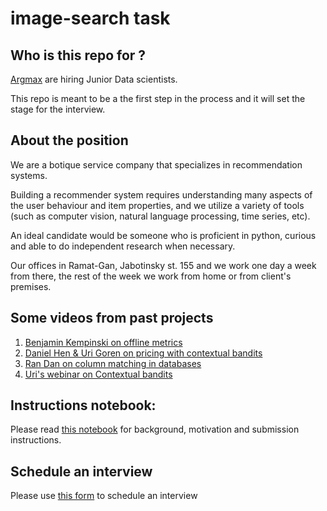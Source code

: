 # image-search task

## Who is this repo for ?
[Argmax](https://www.argmaxml.com) are hiring Junior Data scientists.

This repo is meant to be a the first step in the process and it will set the stage for the interview.

## About the position
We are a botique service company that specializes in recommendation systems.

Building a recommender system requires understanding many aspects of the user behaviour and item properties, and we utilize a variety of tools (such as computer vision, natural language processing, time series, etc).

An ideal candidate would be someone who is proficient in python, curious and able to do independent research when necessary.

Our offices in Ramat-Gan, Jabotinsky st. 155 and we work one day a week from there, the rest of the week we work from home or from client's premises.

## Some videos from past projects

1. [Benjamin Kempinski on offline metrics](https://www.youtube.com/watch?v=5OPa2RYL5VI)
1. [Daniel Hen & Uri Goren on pricing with contextual bandits](https://www.youtube.com/watch?v=IJtNBbINKbI)
1. [Ran Dan on column matching in databases](https://www.youtube.com/watch?v=bml3_U2RNKo)
1. [Uri's webinar on Contextual bandits](https://www.youtube.com/watch?v=7XDTYkUPN84&list=PLqkckaeDLF4IDdKltyBwx8jLaz5nwDPQU&index=16)

## Instructions notebook:
Please read [this notebook](https://github.com/argmaxml/image-search/blob/master/notebooks/explanations.ipynb) for background, motivation and submission instructions.

## Schedule an interview
Please use [this form](https://forms.gle/apMr8zPLbBf9pQY7A) to schedule an interview
